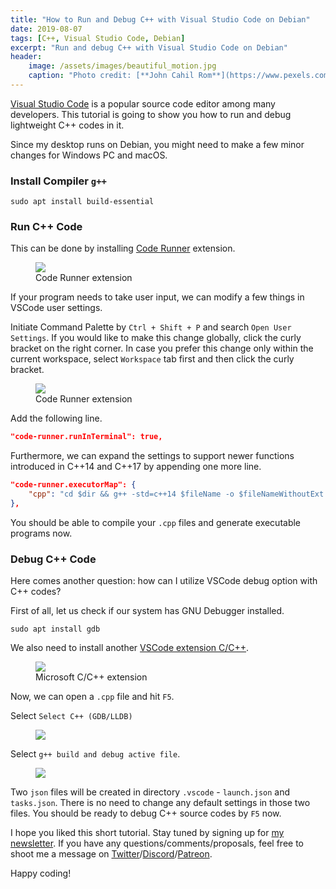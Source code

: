 ```yaml
---
title: "How to Run and Debug C++ with Visual Studio Code on Debian"
date: 2019-08-07
tags: [C++, Visual Studio Code, Debian]
excerpt: "Run and debug C++ with Visual Studio Code on Debian"
header:
    image: /assets/images/beautiful_motion.jpg
    caption: "Photo credit: [**John Cahil Rom**](https://www.pexels.com/@cahilrom)"
---
```


[Visual Studio Code](https://code.visualstudio.com/) is a popular source code editor among many developers. This tutorial is going to show you how to run and debug lightweight C++ codes in it. 

Since my desktop runs on Debian, you might need to make a few minor changes for Windows PC and macOS. 

### Install Compiler ```g++```

```
sudo apt install build-essential
```

### Run C++ Code
This can be done by installing [Code Runner](https://marketplace.visualstudio.com/items?itemName=formulahendry.code-runner) extension.

<figure>
    <a href="{{ site.url }}{{ site.baseurl }}/assets/images/code_runner.png">
        <img src="{{ site.url }}{{ site.baseurl }}/assets/images/code_runner.png">
    </a>
    <figcaption>Code Runner extension</figcaption>
</figure>

If your program needs to take user input, we can modify a few things in VSCode user settings.  

Initiate Command Palette by ```Ctrl + Shift + P``` and search ```Open User Settings```. If you would like to make this change globally, click the curly bracket on the right corner. In case you prefer this change only within the current workspace, select ```Workspace``` tab first and then click the curly bracket.

<figure>
    <a href="{{ site.url }}{{ site.baseurl }}/assets/images/vscode_user_settings.png">
        <img src="{{ site.url }}{{ site.baseurl }}/assets/images/vscode_user_settings.png">
    </a>
    <figcaption>Code Runner extension</figcaption>
</figure>

Add the following line.

```json
"code-runner.runInTerminal": true,
```

Furthermore, we can expand the settings to support newer functions introduced in C++14 and C++17 by appending one more line.

```json
"code-runner.executorMap": {
    "cpp": "cd $dir && g++ -std=c++14 $fileName -o $fileNameWithoutExt && $dir$fileNameWithoutExt"
},
```

You should be able to compile your ```.cpp``` files and generate executable programs now. 

### Debug C++ Code

Here comes another question: how can I utilize VSCode debug option with C++ codes?

First of all, let us check if our system has GNU Debugger installed.

```
sudo apt install gdb
```

We also need to install another [VSCode extension C/C++](https://marketplace.visualstudio.com/items?itemName=ms-vscode.cpptools).

<figure>
    <a href="{{ site.url }}{{ site.baseurl }}/assets/images/microsoft_c_cplusplus_extension.png">
        <img src="{{ site.url }}{{ site.baseurl }}/assets/images/microsoft_c_cplusplus_extension.png">
    </a>
    <figcaption>Microsoft C/C++ extension</figcaption>
</figure>

Now, we can open a ```.cpp``` file and hit ```F5```.

Select ```Select C++ (GDB/LLDB)```

<figure>
    <a href="{{ site.url }}{{ site.baseurl }}/assets/images/vscode_cpp_debug_1.png">
        <img src="{{ site.url }}{{ site.baseurl }}/assets/images/vscode_cpp_debug_1.png">
    </a>    
</figure>

Select ```g++ build and debug active file```.

<figure>
    <a href="{{ site.url }}{{ site.baseurl }}/assets/images/vscode_cpp_debug_2.png">
        <img src="{{ site.url }}{{ site.baseurl }}/assets/images/vscode_cpp_debug_2.png">
    </a>    
</figure>

Two ```json``` files will be created in directory ```.vscode``` - ```launch.json``` and ```tasks.json```. There is no need to change any default settings in those two files. You should be ready to debug C++ source codes by ```F5``` now.

I hope you liked this short tutorial. Stay tuned by signing up for [my newsletter](http://eepurl.com/gxmy39). If you have any questions/comments/proposals, feel free to shoot me a message on [Twitter](https://twitter.com/0xboz)/[Discord](https://discord.gg/JHt7UQu)/[Patreon](https://www.patreon.com/0xboz). 

Happy coding!